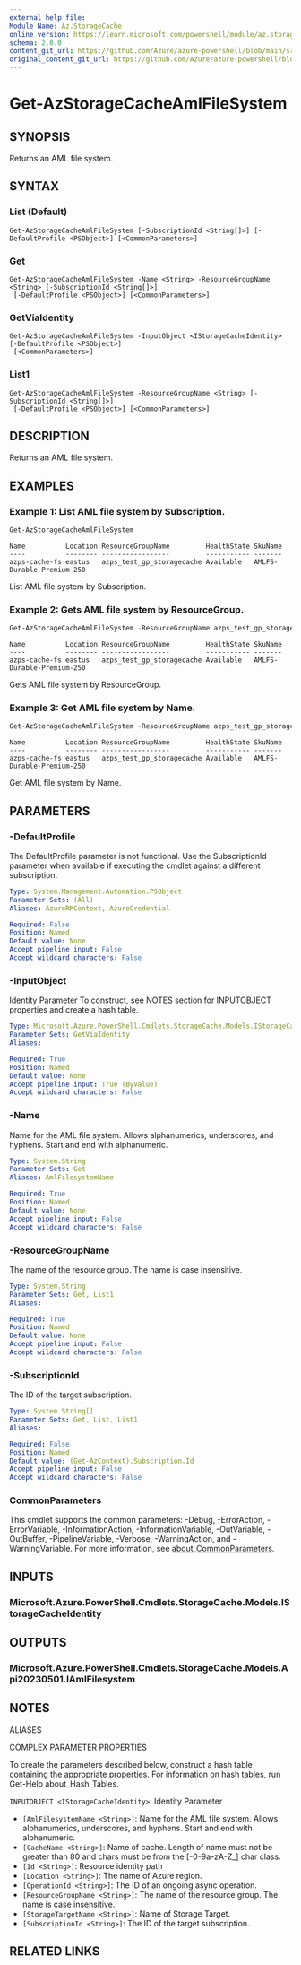 ```yaml
---
external help file: 
Module Name: Az.StorageCache
online version: https://learn.microsoft.com/powershell/module/az.storagecache/get-azstoragecacheamlfilesystem
schema: 2.0.0
content_git_url: https://github.com/Azure/azure-powershell/blob/main/src/StorageCache/help/Get-AzStorageCacheAmlFileSystem.md
original_content_git_url: https://github.com/Azure/azure-powershell/blob/main/src/StorageCache/help/Get-AzStorageCacheAmlFileSystem.md
---
```


# Get-AzStorageCacheAmlFileSystem

## SYNOPSIS
Returns an AML file system.

## SYNTAX

### List (Default)
```
Get-AzStorageCacheAmlFileSystem [-SubscriptionId <String[]>] [-DefaultProfile <PSObject>] [<CommonParameters>]
```

### Get
```
Get-AzStorageCacheAmlFileSystem -Name <String> -ResourceGroupName <String> [-SubscriptionId <String[]>]
 [-DefaultProfile <PSObject>] [<CommonParameters>]
```

### GetViaIdentity
```
Get-AzStorageCacheAmlFileSystem -InputObject <IStorageCacheIdentity> [-DefaultProfile <PSObject>]
 [<CommonParameters>]
```

### List1
```
Get-AzStorageCacheAmlFileSystem -ResourceGroupName <String> [-SubscriptionId <String[]>]
 [-DefaultProfile <PSObject>] [<CommonParameters>]
```

## DESCRIPTION
Returns an AML file system.

## EXAMPLES

### Example 1: List AML file system by Subscription.
```powershell
Get-AzStorageCacheAmlFileSystem
```

```output
Name          Location ResourceGroupName         HealthState SkuName
----          -------- -----------------         ----------- -------
azps-cache-fs eastus   azps_test_gp_storagecache Available   AMLFS-Durable-Premium-250
```

List AML file system by Subscription.

### Example 2: Gets AML file system by ResourceGroup.
```powershell
Get-AzStorageCacheAmlFileSystem -ResourceGroupName azps_test_gp_storagecache
```

```output
Name          Location ResourceGroupName         HealthState SkuName
----          -------- -----------------         ----------- -------
azps-cache-fs eastus   azps_test_gp_storagecache Available   AMLFS-Durable-Premium-250
```

Gets AML file system by ResourceGroup.

### Example 3: Get AML file system by Name.
```powershell
Get-AzStorageCacheAmlFileSystem -ResourceGroupName azps_test_gp_storagecache -Name azps-cache-fs
```

```output
Name          Location ResourceGroupName         HealthState SkuName
----          -------- -----------------         ----------- -------
azps-cache-fs eastus   azps_test_gp_storagecache Available   AMLFS-Durable-Premium-250
```

Get AML file system by Name.

## PARAMETERS

### -DefaultProfile
The DefaultProfile parameter is not functional.
Use the SubscriptionId parameter when available if executing the cmdlet against a different subscription.

```yaml
Type: System.Management.Automation.PSObject
Parameter Sets: (All)
Aliases: AzureRMContext, AzureCredential

Required: False
Position: Named
Default value: None
Accept pipeline input: False
Accept wildcard characters: False
```

### -InputObject
Identity Parameter
To construct, see NOTES section for INPUTOBJECT properties and create a hash table.

```yaml
Type: Microsoft.Azure.PowerShell.Cmdlets.StorageCache.Models.IStorageCacheIdentity
Parameter Sets: GetViaIdentity
Aliases:

Required: True
Position: Named
Default value: None
Accept pipeline input: True (ByValue)
Accept wildcard characters: False
```

### -Name
Name for the AML file system.
Allows alphanumerics, underscores, and hyphens.
Start and end with alphanumeric.

```yaml
Type: System.String
Parameter Sets: Get
Aliases: AmlFilesystemName

Required: True
Position: Named
Default value: None
Accept pipeline input: False
Accept wildcard characters: False
```

### -ResourceGroupName
The name of the resource group.
The name is case insensitive.

```yaml
Type: System.String
Parameter Sets: Get, List1
Aliases:

Required: True
Position: Named
Default value: None
Accept pipeline input: False
Accept wildcard characters: False
```

### -SubscriptionId
The ID of the target subscription.

```yaml
Type: System.String[]
Parameter Sets: Get, List, List1
Aliases:

Required: False
Position: Named
Default value: (Get-AzContext).Subscription.Id
Accept pipeline input: False
Accept wildcard characters: False
```

### CommonParameters
This cmdlet supports the common parameters: -Debug, -ErrorAction, -ErrorVariable, -InformationAction, -InformationVariable, -OutVariable, -OutBuffer, -PipelineVariable, -Verbose, -WarningAction, and -WarningVariable. For more information, see [about_CommonParameters](http://go.microsoft.com/fwlink/?LinkID=113216).

## INPUTS

### Microsoft.Azure.PowerShell.Cmdlets.StorageCache.Models.IStorageCacheIdentity

## OUTPUTS

### Microsoft.Azure.PowerShell.Cmdlets.StorageCache.Models.Api20230501.IAmlFilesystem

## NOTES

ALIASES

COMPLEX PARAMETER PROPERTIES

To create the parameters described below, construct a hash table containing the appropriate properties. For information on hash tables, run Get-Help about_Hash_Tables.


`INPUTOBJECT <IStorageCacheIdentity>`: Identity Parameter
  - `[AmlFilesystemName <String>]`: Name for the AML file system. Allows alphanumerics, underscores, and hyphens. Start and end with alphanumeric.
  - `[CacheName <String>]`: Name of cache. Length of name must not be greater than 80 and chars must be from the [-0-9a-zA-Z_] char class.
  - `[Id <String>]`: Resource identity path
  - `[Location <String>]`: The name of Azure region.
  - `[OperationId <String>]`: The ID of an ongoing async operation.
  - `[ResourceGroupName <String>]`: The name of the resource group. The name is case insensitive.
  - `[StorageTargetName <String>]`: Name of Storage Target.
  - `[SubscriptionId <String>]`: The ID of the target subscription.

## RELATED LINKS

